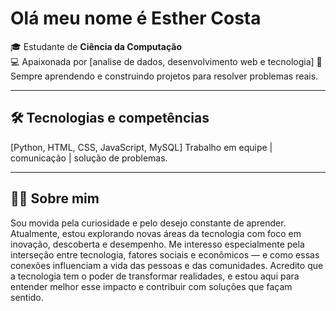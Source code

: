 # Olá meu nome é Esther Costa
🎓 Estudante de **Ciência da Computação**  
💻 Apaixonada por [analise de dados, desenvolvimento web e tecnologia] 
🚀 Sempre aprendendo e construindo projetos para resolver problemas reais.   



---


## 🛠 Tecnologias e competências 
[Python, HTML, CSS, JavaScript, MySQL]
Trabalho em equipe | comunicação | solução de problemas.


---


## 👩‍💻 Sobre mim
Sou movida pela curiosidade e pelo desejo constante de aprender. Atualmente, estou explorando novas áreas da tecnologia com foco em inovação, descoberta e desempenho. Me interesso especialmente pela interseção entre tecnologia, fatores sociais e econômicos — e como essas conexões influenciam a vida das pessoas e das comunidades. Acredito que a tecnologia tem o poder de transformar realidades, e estou aqui para entender melhor esse impacto e contribuir com soluções que façam sentido.


